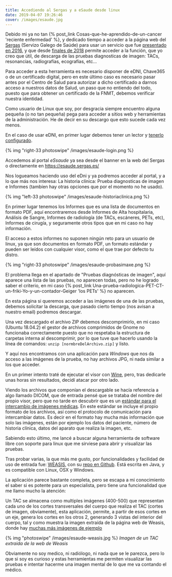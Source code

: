 ```yaml
---
title: Accediendo al Sergas y a eSaude desde linux
date: 2019-04-07 19:26:46
cover: /images/esaude.jpg
---
```


Debido mi ya no tan {% post_link Cosas-que-he-aprendido-de-un-cancer 'reciente enfermedad' %}, y dedicado tiempo a acceder a la página web del [Sergas](https://www.sergas.es/) (Servizo Galego de Saúde) para usar un servicio que fue [presentado en 2016](https://www.farodevigo.es/gran-vigo/2016/05/11/sergas-lanza-app-consultar-tratamientos/1458511.html), y que desde [finales de 2018](https://www.lavozdegalicia.es/noticia/galicia/2018/12/17/puede-consultar-pruebas-medicas-internet/0003_201812G17P49913.htm) permite acceder a la función, que yo creo que útil, de descarga de las pruebas diagnosticas de imagen: TACs, resonancias, radiografías, ecografías, etc...

Para acceder a esta herramienta es necesario disponer de eDNI, Chave365 o de un certificado digital, pero en este último caso es necesario pasar antes por el Centro de Salud para autorizar a dicho certificado a darnos acceso a nuestros datos de Salud, un paso que no entiendo del todo, puesto que para obtener un certificado de la FNMT, debemos verificar nuestra identidad. 

Como usuario de Linux que soy, por desgracia siempre encuentro alguna pequeña (o no tan pequeña) pega para acceder a sitios web y herramientas de la administración. He de decir en su descargo que esto sucede cada vez menos.

En el caso de usar eDNI, en primer lugar debemos tener un lector y [tenerlo configurado](https://www.vidaxp.com/tecnologia/como-configurar-dnie-ubuntu-chrome-firefox/).

{% img "right-33 photoswipe" /images/esaude-login.png %}

Accedemos al portal *eSsaude* ya sea desde el banner en la web del Sergas o directamente en 
https://esaude.sergas.es/

Nos logueamos haciendo uso del eDni y ya podremos acceder al portal, y a lo que más nos interesa: La historia clínica: Prueba diagnosticas de imagen e Informes (tambíen hay otras opciones que por el momento no he usado).

 {% img "left-33 photoswipe" /images/esaude-historiaclinica.png %}
 
 
En primer lugar tenemos los Informes que es una lista de documentos en formato PDF, aquí encontraremos desde Informes de Alta hospitalaria, Análisis de Sangre, Informes de radiología (de TACs, escáneres, PETs, etc), Informes de cirugía, y seguramente otros tipos que en mi caso no hay información.

El acceso a estos informes no suponen ningún reto para un usuario de linux, ya que son documentos en formato PDF, un formato estándar y pueden ser leídos con cualquier visor, como el que trae por defecto tu distro.

{% img "right-33 photoswipe" /images/esaude-probasimaxe.png %}

El problema llega en el apartado de "Pruebas diagnósticas de imagen", aquí aparece una lista de las pruebas, no aparecen todas, pero no he logrado saber el criterio, en mi caso {% post_link Una-prueba-radiologica-PET-CT-un-friki-Yo-y-un-contador-Geiger 'los PETs' %} no aparecen.

En esta página si queremos acceder a las imágenes de una de las pruebas, debemos solicitar la descarga, que pasado cierto tiempo (nos avisan a nuestro email) podremos descargar.

Una vez descargado el archivo ZIP debemos descomprimirlo, en mi caso (Ubuntu 18.04.2) el gestor de archivos comprimidos de Gnome no funcionaba correctamente puesto que no respetaba la estructura de carpetas interna al descomprimir, por lo que tuve que hacerlo usando la línea de comandos: `unzip [normbreDelArchivo.zip]` y listo.

Y aquí nos encontramos con una aplicación para *Windows* que nos da acceso a las imágenes de la prueba, no hay archivos JPG, ni nada similar a los que acceder.

En un primer intento traté de ejecutar el visor con [Wine](https://www.winehq.org/), pero, tras dedicarle unas horas sin resultados, decidí atacar por otro lado.

Viendo los archivos que componían el descargable se hacía referencia a algo llamado DICOM, que de entrada pensé que se trataba del nombre del propio visor, pero que no tarde en descubrir que es un [estándar para el intercambio de imágenes médicas](https://es.wikipedia.org/wiki/DICOM). En este estándar se incluye el propio formato de los archivos, así como el protocolo de comunicación para intercambiar datos. Es decir en el formato hay mucha más información que solo las imágenes, están por ejemplo los datos del paciente, número de historia clínica, datos del aparato que realiza la imagen, etc.

Sabiendo esto último, me lancé a buscar alguna herramienta de software libre con soporte para linux que me sirviese para abrir y visualizar las pruebas. 

Tras probar varias, la que más me gusto, por funcionalidades y facilidad de uso de entrada fue: 
[WEASIS](https://nroduit.github.io/en/), con su [repo en Github](https://github.com/nroduit/Weasis). Está escrita en Java, y es compatible con Linux, OSX y Windows.

La aplicación parece bastante completa, pero se escapa a mi conocimiento el saber si es potente para un especialista, pero tiene una funcionalidad que me llamo mucho la atención:

Un TAC se almacena como multiples imágenes (400-500) que representan cada uno de los cortes transversales del cuerpo que realiza el TAC (cortes de imagen, obviamente), esta aplicación, permite, a partir de esos cortes en un eje, genera los cortes en los otros 2, generando 3 vistas del interior del cuerpo, tal y como muestra la imagen extraída de la página web de Weasis, donde hay [muchas más imágenes de ejemplo](https://nroduit.github.io/en/)

{% img "photoswipe" /images/esaude-weasis.jpg %}
_Imagen de un TAC extraida de la web de Weasis_

Obviamente no soy medico, ni radiólogo, ni nada que se le parezca, pero lo que si soy es curioso y estas herramientas me permiten visualizar las pruebas e intentar hacerme una imagen mental de lo que me va contando el médico.




